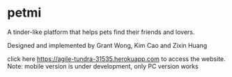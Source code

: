 # petmi
A tinder-like platform that helps pets find their friends and lovers.

Designed and implemented by Grant Wong, Kim Cao and Zixin Huang

click here <https://agile-tundra-31535.herokuapp.com> to access the website. 
Note: mobile version is under development, only PC version works
